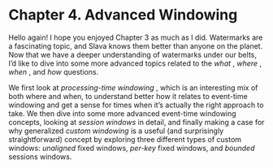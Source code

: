  # Chapter 4. Advanced Windowing

Hello again! I hope you enjoyed Chapter 3 as much as I did. Watermarks are
a fascinating topic, and Slava knows them better than anyone on the planet.
Now that we have a deeper understanding of watermarks under our belts, I’d
like to dive into some more advanced topics related to the _what_ , _where_ , _when_ ,
and _how_ questions.

We first look at _processing-time windowing_ , which is an interesting mix of
both where and when, to understand better how it relates to event-time
windowing and get a sense for times when it’s actually the right approach to
take. We then dive into some more advanced event-time windowing
concepts, looking at _session windows_ in detail, and finally making a case for
why generalized _custom windowing_ is a useful (and surprisingly
straightforward) concept by exploring three different types of custom
windows: _unaligned_ fixed windows, _per-key_ fixed windows, and _bounded_
sessions windows.
